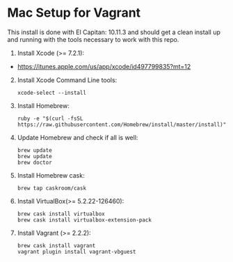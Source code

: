 # Mac Setup for Vagrant

This install is done with El Capitan: 10.11.3 and should get a clean install up and running with the tools necessary to work with this repo.

1. Install Xcode (>= 7.2.1):
  * https://itunes.apple.com/us/app/xcode/id497799835?mt=12

2. Install Xcode Command Line tools:

    ```  
    xcode-select --install
    ```  

3. Install Homebrew:

    ```  
    ruby -e "$(curl -fsSL https://raw.githubusercontent.com/Homebrew/install/master/install)"
    ```  

4. Update Homebrew and check if all is well:

    ```  
    brew update
    brew update
    brew doctor
    ```  

5. Install Homebrew cask:

    ```  
    brew tap caskroom/cask
    ```  

6. Install VirtualBox(>= 5.2.22-126460):

    ```  
    brew cask install virtualbox
    brew cask install virtualbox-extension-pack
    ```  

7. Install Vagrant (>= 2.2.2):

    ```  
    brew cask install vagrant
    vagrant plugin install vagrant-vbguest
    ```  
